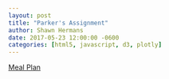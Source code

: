 ```yaml
---
layout: post
title: "Parker's Assignment"
author: Shawn Hermans
date: 2017-05-23 12:00:00 -0600
categories: [html5, javascript, d3, plotly]
---
```


[Meal Plan](./meal-plan.pdf)
